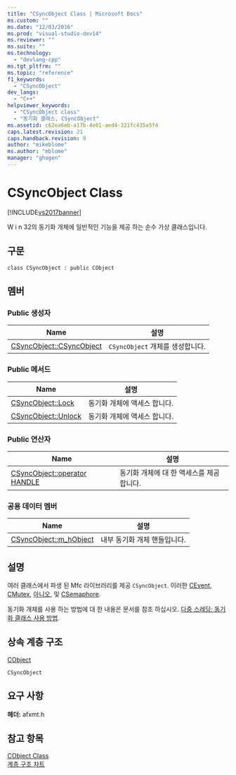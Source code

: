```yaml
---
title: "CSyncObject Class | Microsoft Docs"
ms.custom: ""
ms.date: "12/03/2016"
ms.prod: "visual-studio-dev14"
ms.reviewer: ""
ms.suite: ""
ms.technology: 
  - "devlang-cpp"
ms.tgt_pltfrm: ""
ms.topic: "reference"
f1_keywords: 
  - "CSyncObject"
dev_langs: 
  - "C++"
helpviewer_keywords: 
  - "CSyncObject class"
  - "동기화 클래스, CSyncObject"
ms.assetid: c62ea6eb-a17b-4e01-aed4-321fc435a5f4
caps.latest.revision: 21
caps.handback.revision: 9
author: "mikeblome"
ms.author: "mblome"
manager: "ghogen"
---
```

# CSyncObject Class
[!INCLUDE[vs2017banner](../../assembler/inline/includes/vs2017banner.md)]

W i n 32의 동기화 개체에 일반적인 기능을 제공 하는 순수 가상 클래스입니다.  
  
## 구문  
  
```  
class CSyncObject : public CObject  
```  
  
## 멤버  
  
### Public 생성자  
  
|Name|설명|  
|----------|--------|  
|[CSyncObject::CSyncObject](../Topic/CSyncObject::CSyncObject.md)|`CSyncObject` 개체를 생성합니다.|  
  
### Public 메서드  
  
|Name|설명|  
|----------|--------|  
|[CSyncObject::Lock](../Topic/CSyncObject::Lock.md)|동기화 개체에 액세스 합니다.|  
|[CSyncObject::Unlock](../Topic/CSyncObject::Unlock.md)|동기화 개체에 액세스 합니다.|  
  
### Public 연산자  
  
|Name|설명|  
|----------|--------|  
|[CSyncObject::operator HANDLE](../Topic/CSyncObject::operator%20HANDLE.md)|동기화 개체에 대 한 액세스를 제공합니다.|  
  
### 공용 데이터 멤버  
  
|Name|설명|  
|----------|--------|  
|[CSyncObject::m\_hObject](../Topic/CSyncObject::m_hObject.md)|내부 동기화 개체 핸들입니다.|  
  
## 설명  
 여러 클래스에서 파생 된 Mfc 라이브러리를 제공 `CSyncObject`.  이러한  [CEvent](../../mfc/reference/cevent-class.md),  [CMutex](../../mfc/reference/cmutex-class.md),  [아니오](../../mfc/reference/ccriticalsection-class.md), 및  [CSemaphore](../../mfc/reference/csemaphore-class.md).  
  
 동기화 개체를 사용 하는 방법에 대 한 내용은 문서를 참조 하십시오.  [다중 스레딩: 동기화 클래스 사용 방법](../../parallel/multithreading-how-to-use-the-synchronization-classes.md).  
  
## 상속 계층 구조  
 [CObject](../../mfc/reference/cobject-class.md)  
  
 `CSyncObject`  
  
## 요구 사항  
 **헤더:**  afxmt.h  
  
## 참고 항목  
 [CObject Class](../../mfc/reference/cobject-class.md)   
 [계층 구조 차트](../../mfc/hierarchy-chart.md)